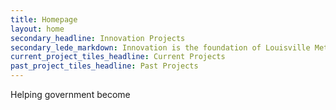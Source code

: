 ```yaml
---
title: Homepage
layout: home
secondary_headline: Innovation Projects
secondary_lede_markdown: Innovation is the foundation of Louisville Metro Government, and so is the belief in the problem-solving power of collaboration among citizens, businesses and their government. The Office of Civic Innovation is the manifestation of our commitment to these principles.
current_project_tiles_headline: Current Projects
past_project_tiles_headline: Past Projects
---
```



Helping government become

